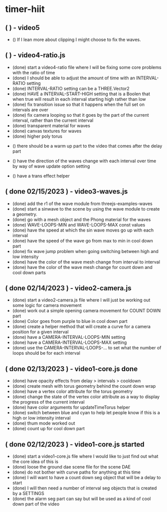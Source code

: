 # timer-hiit

## (  ) - video5
* () If I lean more about clipping I might choose to fix the waves.

## (  ) - video4-ratio.js
* (done) start a video4-ratio file where I will be fixing some core problems with the ratio of time
* (done) I should be able to adjust the amount of time with an INTERVAL-RATIO setting
* (done) INTERVAL-RATIO setting can be a THREE.Vector2
* (done) HAVE a INTERVAL-START-HIGH setting that is a Boolen that when true will result in each interval starting high rather than low
* (done) fix transition issue so that it happens when the full set on intervals are over
* (done) fix camera looping so that it goes by the part of the current interval, rather than the current interval
* (done) transparent material for waves
* (done) canvas textures for waves
* (done) higher poly torus
<!-- FUNCTION -->
* () there should be a warm up part to the video that comes after the delay part
<!-- LOOK -->
* () have the direction of the waves change with each interval over time by way of wave update option setting

<!-- CODE READABILTY -->
* () have a trans effect helper


## ( done 02/15/2023 ) - video3-waves.js
* (done) add the r1 of the wave module from threejs-examples-waves
* (done) start a sinwave to the scene by using the wave module to create a geometry.
* (done) go with a mesh object and the Phong material for the waves
* (done) WAVE-LOOPS-MIN and WAVE-LOOPS-MAX const values
* (done) have the speed at which the sin wave moves go up with each interval
* (done) have the speed of the wave go from max to min in cool down part
* (done) fix wave jump problem when going switching between high and low intensity
* (done) have the color of the wave mesh change from interval to interval
* (done) have the color of the wave mesh change for count down and cool down parts

## ( done 02/14/2023 ) - video2-camera.js
* (done) start a video2-camera.js file where I will just be working out some logic for camera movement
* (done) work out a simple opening camera movement for COUNT DOWN part
* (done) Color goes from purple to blue in cool down part
* (done) create a helper method that will create a curve for a camera position for a given interval
* (done) have a CAMERA-INTERVAL-LOOPS-MIN setting
* (done) have a CAMERA-INTERVAL-LOOPS-MAX setting
* (done) use the CAMERA-INTERVAL-LOOPS-... to set what the number of loops should be for each interval

## ( done 02/13/2023 ) - video1-core.js done
* (done) have opacity effects from delay > intervals > cooldown
* (done) create mesh with torus geometry behind the count down wrap
* (done) have a vertex color attribute for the torus geometry
* (done) change the state of the vertex color attribute as a way to display the progress of the current interval
* (done) have color arguments for updateTimeTorus helper
* (done) switch between blue and cyan to help let people know if this is a high or low intensity interval
* (done) thum mode worked out
* (done) count up for cool down part

## ( done 02/12/2023 ) - video1-core.js started
* (done) start a video1-core.js file where I would like to just find out what the core idea of this is
* (done) loose the ground dae scene file for the scene DAE
* (done) do not bother with curve paths for anything at this time
* (done) I will want to have a count down seg object that will be a delay to start
* (done) I will then need a number of interval seg objects that is created by a SETTINGS
* (done) the alarm seg part can say but will be used as a kind of cool down part of the video
